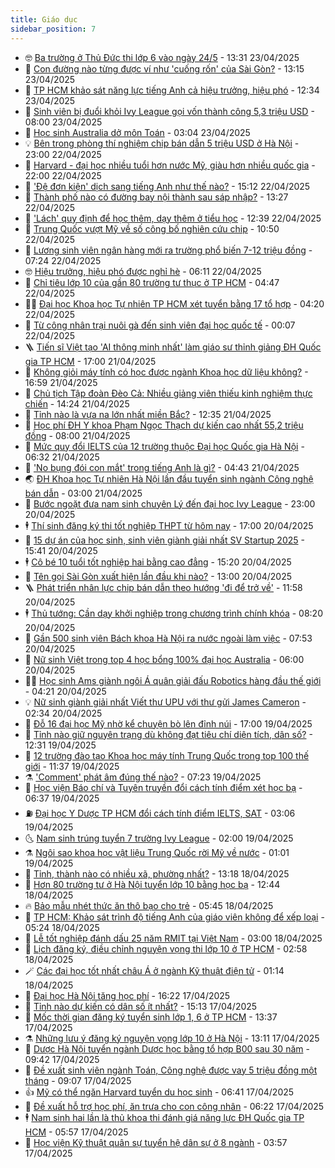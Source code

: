 ```yaml
---
title: Giáo dục
sidebar_position: 7
---
```


<!-- vnexpress-giao-duc:START -->
- 🤓 [Ba trường ở Thủ Đức thi lớp 6 vào ngày 24/5](https://vnexpress.net/lich-thi-lop-6-thcs-tran-quoc-toan-1-hoa-lu-binh-tho-4877875.html) - 13:31 23/04/2025
- 🦆 [Con đường nào từng được ví như &#39;cuống rốn&#39; của Sài Gòn?](https://vnexpress.net/con-duong-nao-tung-duoc-vi-nhu-cuong-ron-cua-sai-gon-4877868.html) - 13:15 23/04/2025
- 🦩 [TP HCM khảo sát năng lực tiếng Anh cả hiệu trưởng, hiệu phó](https://vnexpress.net/tp-hcm-khao-sat-nang-luc-tieng-anh-ca-hieu-truong-hieu-pho-4877838.html) - 12:34 23/04/2025
- 🌮 [Sinh viên bị đuổi khỏi Ivy League gọi vốn thành công 5,3 triệu USD](https://vnexpress.net/sinh-vien-bi-duoi-khoi-ivy-league-goi-von-thanh-cong-5-3-trieu-usd-4877636.html) - 08:00 23/04/2025
- 🔭 [Học sinh Australia dở môn Toán](https://vnexpress.net/hoc-sinh-australia-do-mon-toan-4876507.html) - 03:04 23/04/2025
- 💡 [Bên trong phòng thí nghiệm chip bán dẫn 5 triệu USD ở Hà Nội](https://vnexpress.net/ben-trong-phong-thi-nghiem-chip-ban-dan-5-trieu-usd-o-ha-noi-4869967.html) - 23:00 22/04/2025
- 🥰 [Harvard - đại học nhiều tuổi hơn nước Mỹ, giàu hơn nhiều quốc gia](https://vnexpress.net/harvard-dai-hoc-nhieu-tuoi-hon-nuoc-my-giau-hon-nhieu-quoc-gia-4876774.html) - 22:00 22/04/2025
- 🐲 [&#39;Đệ đơn kiện&#39; dịch sang tiếng Anh như thế nào?](https://vnexpress.net/de-don-kien-dich-sang-tieng-anh-nhu-the-nao-4877053.html) - 15:12 22/04/2025
- 🦒 [Thành phố nào có đường bay nội thành sau sáp nhập?](https://vnexpress.net/thanh-pho-nao-co-duong-bay-noi-thanh-sau-sap-nhap-4877339.html) - 13:27 22/04/2025
- 🦆 [&#39;Lách&#39; quy định để học thêm, dạy thêm ở tiểu học](https://vnexpress.net/lach-quy-dinh-de-hoc-them-day-them-o-tieu-hoc-4873969.html) - 12:39 22/04/2025
- 🧰 [Trung Quốc vượt Mỹ về số công bố nghiên cứu chip](https://vnexpress.net/trung-quoc-vuot-my-ve-so-cong-bo-nghien-cuu-chip-4877115.html) - 10:50 22/04/2025
- 🐘 [Lương sinh viên ngân hàng mới ra trường phổ biến 7-12 triệu đồng](https://vnexpress.net/luong-sinh-vien-ngan-hang-moi-ra-truong-pho-bien-7-12-trieu-dong-4877213.html) - 07:24 22/04/2025
- 🤓 [Hiệu trưởng, hiệu phó được nghỉ hè](https://vnexpress.net/hieu-truong-hieu-pho-duoc-nghi-he-4877102.html) - 06:11 22/04/2025
- 🧰 [Chỉ tiêu lớp 10 của gần 80 trường tư thục ở TP HCM](https://vnexpress.net/chi-tieu-lop-10-cua-gan-80-truong-tu-thuc-o-tp-hcm-4877149.html) - 04:47 22/04/2025
- 🧑‍💻 [Đại học Khoa học Tự nhiên TP HCM xét tuyển bằng 17 tổ hợp](https://vnexpress.net/17-to-hop-xet-tuyen-truong-dai-hoc-khoa-hoc-tu-nhien-nam-2025-4877064.html) - 04:20 22/04/2025
- 🫶 [Từ công nhân trại nuôi gà đến sinh viên đại học quốc tế](https://vnexpress.net/tu-cong-nhan-trai-nuoi-ga-den-sinh-vien-dai-hoc-quoc-te-4876886.html) - 00:07 22/04/2025
- 🪜 [Tiến sĩ Việt tạo &#39;AI thông minh nhất&#39; làm giáo sư thỉnh giảng ĐH Quốc gia TP HCM](https://vnexpress.net/tien-si-viet-tao-ai-thong-minh-nhat-lam-giao-su-thinh-giang-dh-quoc-gia-tp-hcm-4876947.html) - 17:00 21/04/2025
- 🎊 [Không giỏi máy tính có học được ngành Khoa học dữ liệu không?](https://vnexpress.net/khong-gioi-may-tinh-co-hoc-duoc-nganh-khoa-hoc-du-lieu-khong-4875447.html) - 16:59 21/04/2025
- 🧐 [Chủ tịch Tập đoàn Đèo Cả: Nhiều giảng viên thiếu kinh nghiệm thực chiến](https://vnexpress.net/chu-tich-tap-doan-deo-ca-nhieu-giang-vien-thieu-kinh-nghiem-thuc-chien-4876939.html) - 14:24 21/04/2025
- 🌈 [Tỉnh nào là vựa na lớn nhất miền Bắc?](https://vnexpress.net/tinh-nao-la-vua-na-lon-nhat-mien-bac-4876919.html) - 12:35 21/04/2025
- 🥰 [Học phí ĐH Y khoa Phạm Ngọc Thạch dự kiến cao nhất 55,2 triệu đồng](https://vnexpress.net/hoc-phi-dh-y-khoa-pham-ngoc-thach-du-kien-cao-nhat-55-2-trieu-dong-4876730.html) - 08:00 21/04/2025
- 🎡 [Mức quy đổi IELTS của 12 trường thuộc Đại học Quốc gia Hà Nội](https://vnexpress.net/muc-quy-doi-ielts-cua-12-truong-thuoc-dai-hoc-quoc-gia-ha-noi-4876718.html) - 06:32 21/04/2025
- 🎊 [&#39;No bụng đói con mắt&#39; trong tiếng Anh là gì?](https://vnexpress.net/no-bung-doi-con-mat-trong-tieng-anh-la-gi-4876501.html) - 04:43 21/04/2025
- 🌏 [ĐH Khoa học Tự nhiên Hà Nội lần đầu tuyển sinh ngành Công nghệ bán dẫn](https://vnexpress.net/to-hop-tuyen-sinh-nganh-cong-nghe-ban-dan-truong-dai-hoc-khoa-hoc-tu-nhien-ha-noi-4875810.html) - 03:00 21/04/2025
- 🥸 [Bước ngoặt đưa nam sinh chuyên Lý đến đại học Ivy League](https://vnexpress.net/buoc-ngoat-dua-nam-sinh-chuyen-ly-den-dai-hoc-ivy-league-4876202.html) - 23:00 20/04/2025
- 🕴 [Thí sinh đăng ký thi tốt nghiệp THPT từ hôm nay](https://vnexpress.net/luu-y-va-huong-dan-dang-ky-thi-tot-nghiep-thpt-2025-chinh-xac-nhat-4876156.html) - 17:00 20/04/2025
- 💂 [15 dự án của học sinh, sinh viên giành giải nhất SV Startup 2025](https://vnexpress.net/15-du-an-cua-hoc-sinh-sinh-vien-gianh-giai-nhat-sv-startup-2025-4876457.html) - 15:41 20/04/2025
- 🕴 [Cô bé 10 tuổi tốt nghiệp hai bằng cao đẳng](https://vnexpress.net/co-be-10-tuoi-tot-nghiep-hai-bang-cao-dang-4876473.html) - 15:20 20/04/2025
- 🌋 [Tên gọi Sài Gòn xuất hiện lần đầu khi nào?](https://vnexpress.net/ten-goi-sai-gon-xuat-hien-lan-dau-khi-nao-4876259.html) - 13:00 20/04/2025
- 🪜 [Phát triển nhân lực chip bán dẫn theo hướng &#39;đi để trở về&#39;](https://vnexpress.net/phat-trien-nhan-luc-chip-ban-dan-theo-huong-di-de-tro-ve-4876134.html) - 11:58 20/04/2025
- 🕴 [Thủ tướng: Cần dạy khởi nghiệp trong chương trình chính khóa](https://vnexpress.net/thu-tuong-can-day-khoi-nghiep-trong-chuong-trinh-chinh-khoa-4876379.html) - 08:20 20/04/2025
- 🎃 [Gần 500 sinh viên Bách khoa Hà Nội ra nước ngoài làm việc](https://vnexpress.net/gan-500-sinh-vien-bach-khoa-ha-noi-ra-nuoc-ngoai-lam-viec-4876389.html) - 07:53 20/04/2025
- 🦏 [Nữ sinh Việt trong top 4 học bổng 100% đại học Australia](https://vnexpress.net/nu-sinh-viet-trong-top-4-hoc-bong-100-dai-hoc-australia-4875966.html) - 06:00 20/04/2025
- 🧑‍🏫 [Học sinh Ams giành ngôi Á quân giải đấu Robotics hàng đầu thế giới](https://vnexpress.net/hoc-sinh-ams-gianh-ngoi-a-quan-giai-dau-robotics-hang-dau-the-gioi-4876331.html) - 04:21 20/04/2025
- 💡 [Nữ sinh giành giải nhất Viết thư UPU với thư gửi James Cameron](https://vnexpress.net/nu-sinh-gianh-giai-nhat-viet-thu-upu-voi-thu-gui-james-cameron-4876140.html) - 02:34 20/04/2025
- 🐎 [Đỗ 16 đại học Mỹ nhờ kể chuyện bò lên đỉnh núi](https://vnexpress.net/do-16-dai-hoc-my-nho-ke-chuyen-bo-len-dinh-nui-4876192.html) - 17:00 19/04/2025
- 🧰 [Tỉnh nào giữ nguyên trạng dù không đạt tiêu chí diện tích, dân số?](https://vnexpress.net/tinh-nao-giu-nguyen-trang-du-khong-dat-tieu-chi-dien-tich-dan-so-4876196.html) - 12:31 19/04/2025
- 🙉 [12 trường đào tạo Khoa học máy tính Trung Quốc trong top 100 thế giới](https://vnexpress.net/du-hoc-trung-quoc-nganh-khoa-hoc-may-tinh-chon-truong-nao-4876114.html) - 11:37 19/04/2025
- ⚗️ [&#39;Comment&#39; phát âm đúng thế nào?](https://vnexpress.net/comment-phat-am-dung-the-nao-4874850.html) - 07:23 19/04/2025
- 🌝 [Học viện Báo chí và Tuyên truyền đổi cách tính điểm xét học bạ](https://vnexpress.net/dieu-kien-xet-tuyen-hoc-ba-hoc-vien-bao-chi-va-tuyen-truyen-nam-2025-moi-nhat-4876084.html) - 06:37 19/04/2025
- ⛽️ [Đại học Y Dược TP HCM đổi cách tính điểm IELTS, SAT](https://vnexpress.net/dai-hoc-y-duoc-tp-hcm-doi-cach-tinh-diem-ielts-cong-bo-hoc-phi-2025-4875980.html) - 03:06 19/04/2025
- 🌜 [Nam sinh trúng tuyển 7 trường Ivy League](https://vnexpress.net/nam-sinh-trung-tuyen-7-truong-ivy-league-4875895.html) - 02:00 19/04/2025
- ⚗️ [Ngôi sao khoa học vật liệu Trung Quốc rời Mỹ về nước](https://vnexpress.net/ngoi-sao-khoa-hoc-vat-lieu-trung-quoc-roi-my-ve-nuoc-4875677.html) - 01:01 19/04/2025
- 🧰 [Tỉnh, thành nào có nhiều xã, phường nhất?](https://vnexpress.net/tinh-thanh-nao-co-nhieu-xa-phuong-nhat-4875845.html) - 13:18 18/04/2025
- 🤗 [Hơn 80 trường tư ở Hà Nội tuyển lớp 10 bằng học bạ](https://vnexpress.net/83-truong-tu-tuyen-lop-10-bang-diem-thi-cua-so-giao-duc-ha-noi-4875876.html) - 12:44 18/04/2025
- 🔥 [Bảo mẫu nhét thức ăn thô bạo cho trẻ](https://vnexpress.net/bao-mau-nhet-thuc-an-tho-bao-cho-tre-4875688.html) - 05:45 18/04/2025
- 💪 [TP HCM: Khảo sát trình độ tiếng Anh của giáo viên không để xếp loại](https://vnexpress.net/so-giao-duc-tp-hcm-len-tieng-ve-kiem-tra-trinh-do-tieng-anh-cua-47-000-giao-vien-4875669.html) - 05:24 18/04/2025
- 💂 [Lễ tốt nghiệp đánh dấu 25 năm RMIT tại Việt Nam](https://vnexpress.net/le-tot-nghiep-danh-dau-25-nam-rmit-tai-viet-nam-4875555.html) - 03:00 18/04/2025
- 🌮 [Lịch đăng ký, điều chỉnh nguyện vọng thi lớp 10 ở TP HCM](https://vnexpress.net/huong-dan-lich-dang-ky-dieu-chinh-nguyen-vong-thi-lop-10-o-tp-hcm-day-du-nhat-4875373.html) - 02:58 18/04/2025
- 🪄 [Các đại học tốt nhất châu Á ở ngành Kỹ thuật điện tử](https://vnexpress.net/cac-dai-hoc-tot-nhat-chau-a-o-nganh-ky-thuat-dien-tu-4874627.html) - 01:14 18/04/2025
- 🎡 [Đại học Hà Nội tăng học phí](https://vnexpress.net/hoc-phi-dai-hoc-ha-noi-nam-2025-4875068.html) - 16:22 17/04/2025
- 🌈 [Tỉnh nào dự kiến có dân số ít nhất?](https://vnexpress.net/tinh-nao-du-kien-co-dan-so-it-nhat-4875307.html) - 15:13 17/04/2025
- 🎊 [Mốc thời gian đăng ký tuyển sinh lớp 1, 6 ở TP HCM](https://vnexpress.net/huong-dan-dang-ky-xet-tuyen-sinh-lop-1-6-o-tp-hcm-nam-2025-4875419.html) - 13:37 17/04/2025
- ⚗️ [Những lưu ý đăng ký nguyện vọng lớp 10 ở Hà Nội](https://vnexpress.net/nhung-luu-y-dang-ky-nguyen-vong-lop-10-o-ha-noi-4873086.html) - 13:11 17/04/2025
- 🌁 [Dược Hà Nội tuyển ngành Dược học bằng tổ hợp B00 sau 30 năm](https://vnexpress.net/duoc-ha-noi-tuyen-nganh-duoc-hoc-bang-to-hop-b00-sau-30-nam-4873826.html) - 09:42 17/04/2025
- 🦏 [Đề xuất sinh viên ngành Toán, Công nghệ được vay 5 triệu đồng một tháng](https://vnexpress.net/de-xuat-sinh-vien-nganh-toan-cong-nghe-duoc-vay-5-trieu-dong-mot-thang-4875269.html) - 09:07 17/04/2025
- 👍 [Mỹ có thể ngăn Harvard tuyển du học sinh](https://vnexpress.net/my-co-the-ngan-harvard-tuyen-du-hoc-sinh-4875177.html) - 06:41 17/04/2025
- 🌈 [Đề xuất hỗ trợ học phí, ăn trưa cho con công nhân](https://vnexpress.net/de-xuat-ho-tro-hoc-phi-an-trua-cho-con-cong-nhan-4875131.html) - 06:22 17/04/2025
- 🕴 [Nam sinh hai lần là thủ khoa thi đánh giá năng lực ĐH Quốc gia TP HCM](https://vnexpress.net/nam-sinh-hai-lan-la-thu-khoa-thi-danh-gia-nang-luc-dh-quoc-gia-tp-hcm-4875210.html) - 05:57 17/04/2025
- 🧰 [Học viện Kỹ thuật quân sự tuyển hệ dân sự ở 8 ngành](https://vnexpress.net/hoc-vien-ky-thuat-quan-su-tuyen-he-dan-su-bang-4-phuong-thuc-hoc-phi-bao-nhieu-4875137.html) - 03:57 17/04/2025<!-- vnexpress-giao-duc:END -->
